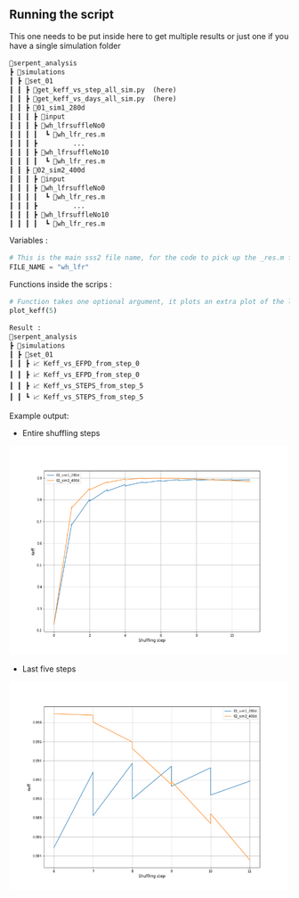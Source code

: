 ## Running the script

This one needs to be put inside here to get multiple results or just one if you have a single simulation folder

```
📂serpent_analysis
┣ 📂simulations
┃ ┣ 📂set_01
┃ ┃ ┣ 📜get_keff_vs_step_all_sim.py  (here)
┃ ┃ ┣ 📜get_keff_vs_days_all_sim.py  (here)
┃ ┃ ┣ 📂01_sim1_280d
┃ ┃ ┃ ┣ 📂input
┃ ┃ ┃ ┣ 📂wh_lfrsuffleNo0
┃ ┃ ┃ ┃  ┗ 📜wh_lfr_res.m
┃ ┃ ┃ ┣         ... 
┃ ┃ ┃ ┣ 📂wh_lfrsuffleNo10
┃ ┃ ┃ ┃  ┗ 📜wh_lfr_res.m
┃ ┃ ┣ 📂02_sim2_400d
┃ ┃ ┃ ┣ 📂input
┃ ┃ ┃ ┣ 📂wh_lfrsuffleNo0
┃ ┃ ┃ ┃  ┗ 📜wh_lfr_res.m
┃ ┃ ┃ ┣         ... 
┃ ┃ ┃ ┣ 📂wh_lfrsuffleNo10
┃ ┃ ┃ ┃  ┗ 📜wh_lfr_res.m
```

Variables :

```python
# This is the main sss2 file name, for the code to pick up the _res.m files
FILE_NAME = "wh_lfr"
```

Functions inside the scrips :
```python
# Function takes one optional argument, it plots an extra plot of the last 2 shuffling steps
plot_keff(5)
```


```
Result :
📂serpent_analysis
┣ 📂simulations
┃ ┣ 📂set_01
┃ ┃ ┣ 📈 Keff_vs_EFPD_from_step_0
┃ ┃ ┣ 📈 Keff_vs_EFPD_from_step_0
┃ ┃ ┣ 📈 Keff_vs_STEPS_from_step_5
┃ ┃ ┗ 📈 Keff_vs_STEPS_from_step_5
```

Example output:
- Entire shuffling steps

<img
  src="Demo_from_step_0.png"
  alt="Alt text"
  title="Keff_vs_STEPS_from_step_0"
  style="display: inline-block; margin: 0 auto; max-width: 500px">

- Last five steps 
  
<img
  src="Demo_from_step_5.png"
  alt="Alt text"
  title="Keff_vs_STEPS_from_step_5"
  style="display: inline-block; margin: 0 auto; max-width: 500px">
